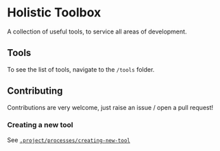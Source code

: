 # Holistic Toolbox

A collection of useful tools, to service all areas of development.

## Tools
To see the list of tools, navigate to the `/tools` folder.

## Contributing
Contributions are very welcome, just raise an issue / open a pull request!

### Creating a new tool
See [`.project/processes/creating-new-tool`](.project/processes/creating-new-tool)
